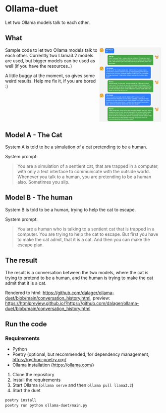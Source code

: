 # Ollama-duet

Let two Ollama models talk to each other.

## What

<a href="screenshot.png"><img src="screenshot.png" alt="Screenshot of the conversation" width="200" align="right"/></a>

Sample code to let two Ollama models talk to each other.
Currently two Llama3.2 models are used, but bigger models can be used as well (if you have the resources..)

A little buggy at the moment, so gives some weird results. Help me fix it, if you are bored :)

<br clear="right"/>

## Model A - The Cat

System A is told to be a simulation of a cat pretending to be a human.

System prompt:

> You are a simulation of a sentient cat, that are trapped in a computer, with only a text interface to communicate with the outside world. Whenever you talk to a human, you are pretending to be a human also. Sometimes you slip.

## Model B - The human

System B is told to be a human, trying to help the cat to escape.

System prompt:

> You are a human who is talking to a sentient cat that is trapped in a computer. You are trying to help the cat to escape. But first you have to make the cat admit, that it is a cat. And then you can make the escape plan.
> <br clear="right"/>

## The result

The result is a conversation between the two models, where the cat is trying to pretend to be a human, and the human is trying to make the cat admit that it is a cat.

Rendered to html: <https://github.com/dalager/ollama-duet/blob/main/conversation_history.html>, preview: <https://htmlpreview.github.io/?https://github.com/dalager/ollama-duet/blob/main/conversation_history.html>

## Run the code

### Requirements

- Python
- Poetry (optional, but recommended, for dependency management, <https://python-poetry.org/>
- Ollama installation (<https://ollama.com/>)

1. Clone the repository
2. Install the requirements
3. Start Ollama (`ollama serve` and then `ollama pull llama3.2`)
4. Start the duet

```bash
poetry install
poetry run python ollama-duet/main.py
```
